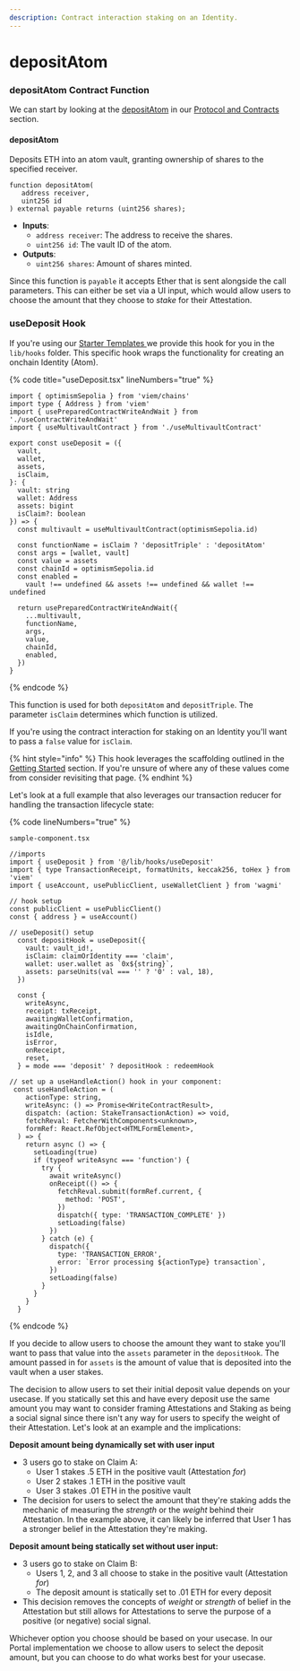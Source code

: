 ```yaml
---
description: Contract interaction staking on an Identity.
---
```


# depositAtom

### depositAtom Contract Function

We can start by looking at the [depositAtom](../protocol-and-contracts/contract-documentation.md#depositatom) in our [Protocol and Contracts](broken-reference) section.

#### depositAtom

Deposits ETH into an atom vault, granting ownership of shares to the specified receiver.

```solidity
function depositAtom(
   address receiver,
   uint256 id
) external payable returns (uint256 shares);
```

* **Inputs**:
  * `address receiver`: The address to receive the shares.
  * `uint256 id`: The vault ID of the atom.
* **Outputs**:
  * `uint256 shares`: Amount of shares minted.

Since this function is `payable` it accepts Ether that is sent alongside the call parameters. This can either be set via a UI input, which would allow users to choose the amount that they choose to _stake_ for their Attestation.&#x20;

### useDeposit Hook

If you're using our [Starter Templates ](../guides/starter-templates.md)we provide this hook for you in the `lib/hooks` folder. This specific hook wraps the functionality for creating an onchain Identity (Atom).

{% code title="useDeposit.tsx" lineNumbers="true" %}
```tsx
import { optimismSepolia } from 'viem/chains'
import type { Address } from 'viem'
import { usePreparedContractWriteAndWait } from './useContractWriteAndWait'
import { useMultivaultContract } from './useMultivaultContract'

export const useDeposit = ({
  vault,
  wallet,
  assets,
  isClaim,
}: {
  vault: string
  wallet: Address
  assets: bigint
  isClaim?: boolean
}) => {
  const multivault = useMultivaultContract(optimismSepolia.id)

  const functionName = isClaim ? 'depositTriple' : 'depositAtom'
  const args = [wallet, vault]
  const value = assets
  const chainId = optimismSepolia.id
  const enabled =
    vault !== undefined && assets !== undefined && wallet !== undefined

  return usePreparedContractWriteAndWait({
    ...multivault,
    functionName,
    args,
    value,
    chainId,
    enabled,
  })
}
```
{% endcode %}

This function is used for both `depositAtom` and `depositTriple`. The parameter `isClaim` determines which function is utilized.&#x20;

If you're using the contract interaction for staking on an Identity you'll want to pass a `false` value for `isClaim`.&#x20;

{% hint style="info" %}
This hook leverages the scaffolding outlined in the [Getting Started](getting-started.md) section. If you're unsure of where any of these values come from consider revisiting that page.
{% endhint %}

Let's look at a full example that also leverages our transaction reducer for handling the transaction lifecycle state:

{% code lineNumbers="true" %}
```tsx
sample-component.tsx

//imports
import { useDeposit } from '@/lib/hooks/useDeposit'
import { type TransactionReceipt, formatUnits, keccak256, toHex } from 'viem'
import { useAccount, usePublicClient, useWalletClient } from 'wagmi'

// hook setup
const publicClient = usePublicClient()
const { address } = useAccount()
  
// useDeposit() setup
  const depositHook = useDeposit({
    vault: vault_id!,
    isClaim: claimOrIdentity === 'claim',
    wallet: user.wallet as `0x${string}`,
    assets: parseUnits(val === '' ? '0' : val, 18),
  })
  
  const {
    writeAsync,
    receipt: txReceipt,
    awaitingWalletConfirmation,
    awaitingOnChainConfirmation,
    isIdle,
    isError,
    onReceipt,
    reset,
  } = mode === 'deposit' ? depositHook : redeemHook

// set up a useHandleAction() hook in your component:
 const useHandleAction = (
    actionType: string,
    writeAsync: () => Promise<WriteContractResult>,
    dispatch: (action: StakeTransactionAction) => void,
    fetchReval: FetcherWithComponents<unknown>,
    formRef: React.RefObject<HTMLFormElement>,
  ) => {
    return async () => {
      setLoading(true)
      if (typeof writeAsync === 'function') {
        try {
          await writeAsync()
          onReceipt(() => {
            fetchReval.submit(formRef.current, {
              method: 'POST',
            })
            dispatch({ type: 'TRANSACTION_COMPLETE' })
            setLoading(false)
          })
        } catch (e) {
          dispatch({
            type: 'TRANSACTION_ERROR',
            error: `Error processing ${actionType} transaction`,
          })
          setLoading(false)
        }
      }
    }
  }
```
{% endcode %}

If you decide to allow users to choose the amount they want to stake you'll want to pass that value into the `assets` parameter in the `depositHook`. The amount passed in for `assets` is the amount of value that is deposited into the vault when a user stakes.&#x20;

The decision to allow users to set their initial deposit value depends on your usecase. If you statically set this and have every deposit use the same amount you may want to consider framing Attestations and Staking as being a social signal since there isn't any way for users to specify the weight of their Attestation. Let's look at an example and the implications:

**Deposit amount being dynamically set with user input**

* 3 users go to stake on Claim A:
  * User 1 stakes .5 ETH in the positive vault (Attestation _for_)
  * User 2 stakes .1 ETH in the positive vault
  * User 3 stakes .01 ETH in the positive vault
* The decision for users to select the amount that they're staking adds the mechanic of measuring the _strength_ or the _weight_ behind their Attestation. In the example above, it can likely be inferred that User 1 has a stronger belief in the Attestation they're making.

**Deposit amount being statically set without user input:**

* 3 users go to stake on Claim B:
  * Users 1, 2, and 3 all choose to stake in the positive vault (Attestation _for_)
  * The deposit amount is statically set to .01 ETH for every deposit
* This decision removes the concepts of _weight_ or _strength_ of belief in the Attestation but still allows for Attestations to serve the purpose of a positive (or negative) social signal.

Whichever option you choose should be based on your usecase. In our Portal implementation we choose to allow users to select the deposit amount, but you can choose to do what works best for your usecase.

